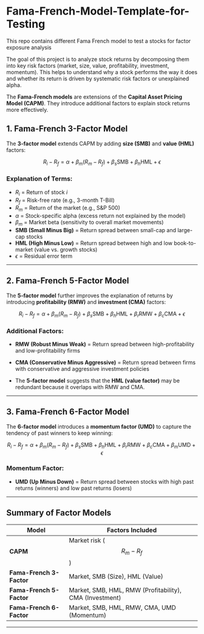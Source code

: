 # Fama-French-Model-Template-for-Testing
This repo contains different Fama French model to test a stocks for factor exposure analysis

The goal of this project is to analyze stock returns by decomposing them into key risk factors (market, size, value, profitability, investment, momentum). This helps to understand why a stock performs the way it does and whether its return is driven by systematic risk factors or unexplained alpha.

The **Fama-French models** are extensions of the **Capital Asset Pricing Model (CAPM)**. They introduce additional factors to explain stock returns more effectively.

##   1️. Fama-French 3-Factor Model  

The **3-factor model** extends CAPM by adding **size (SMB)** and **value (HML)** factors:

$$
R_i - R_f = \alpha + \beta_m (R_m - R_f) + \beta_s \text{SMB} + \beta_h \text{HML} + \epsilon
$$

### **Explanation of Terms:**
- $R_i$ = Return of stock $i$
- $R_f$ = Risk-free rate (e.g., 3-month T-Bill)
- $R_m$ = Return of the market (e.g., S&P 500)
- $\alpha$ = Stock-specific alpha (excess return not explained by the model)
- $\beta_m$ = Market beta (sensitivity to overall market movements)
- **SMB (Small Minus Big)** = Return spread between small-cap and large-cap stocks  
- **HML (High Minus Low)** = Return spread between high and low book-to-market (value vs. growth stocks)  
- $\epsilon$ = Residual error term  


---

##  2️. Fama-French 5-Factor Model 

The **5-factor model** further improves the explanation of returns by introducing **profitability (RMW)** and **investment (CMA)** factors:

$$
R_i - R_f = \alpha + \beta_m (R_m - R_f) + \beta_s \text{SMB} + \beta_h \text{HML} + \beta_r \text{RMW} + \beta_c \text{CMA} + \epsilon
$$

### **Additional Factors:**
- **RMW (Robust Minus Weak)** = Return spread between high-profitability and low-profitability firms  
- **CMA (Conservative Minus Aggressive)** = Return spread between firms with conservative and aggressive investment policies  

 
- The **5-factor model** suggests that the **HML (value factor)** may be redundant because it overlaps with RMW and CMA.

---

## 3. Fama-French 6-Factor Model 

The **6-factor model** introduces a **momentum factor (UMD)** to capture the tendency of past winners to keep winning:

$$
R_i - R_f = \alpha + \beta_m (R_m - R_f) + \beta_s \text{SMB} + \beta_h \text{HML} + \beta_r \text{RMW} + \beta_c \text{CMA} + \beta_m \text{UMD} + \epsilon
$$

### **Momentum Factor:**
- **UMD (Up Minus Down)** = Return spread between stocks with high past returns (winners) and low past returns (losers)  

 
---

## **Summary of Factor Models**
| Model | Factors Included |
|--------|----------------|
| **CAPM** | Market risk ($$ R_m - R_f $$) |
| **Fama-French 3-Factor** | Market, SMB (Size), HML (Value) |
| **Fama-French 5-Factor** | Market, SMB, HML, RMW (Profitability), CMA (Investment) |
| **Fama-French 6-Factor** | Market, SMB, HML, RMW, CMA, UMD (Momentum) |

---


